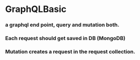 # GraphQLBasic
### a graphql end point, query and mutation both.
### Each request should get saved in DB (MongoDB)
### Mutation creates a request in the request collection.
